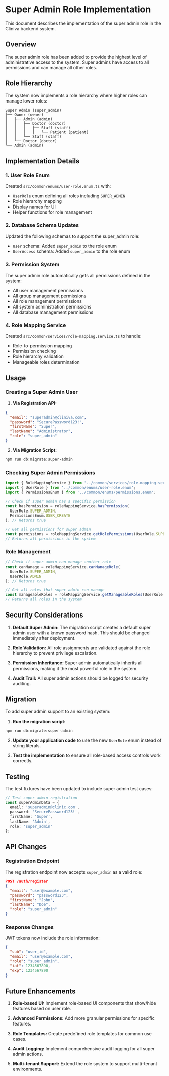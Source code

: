 # Super Admin Role Implementation

This document describes the implementation of the super admin role in the Cliniva backend system.

## Overview

The super admin role has been added to provide the highest level of administrative access to the system. Super admins have access to all permissions and can manage all other roles.

## Role Hierarchy

The system now implements a role hierarchy where higher roles can manage lower roles:

```
Super Admin (super_admin)
├── Owner (owner)
│   ├── Admin (admin)
│   │   ├── Doctor (doctor)
│   │   │   ├── Staff (staff)
│   │   │   │   └── Patient (patient)
│   │   └── Staff (staff)
│   └── Doctor (doctor)
└── Admin (admin)
```

## Implementation Details

### 1. User Role Enum

Created `src/common/enums/user-role.enum.ts` with:
- `UserRole` enum defining all roles including `SUPER_ADMIN`
- Role hierarchy mapping
- Display names for UI
- Helper functions for role management

### 2. Database Schema Updates

Updated the following schemas to support the super_admin role:
- `User` schema: Added `super_admin` to the role enum
- `UserAccess` schema: Added `super_admin` to the role enum

### 3. Permission System

The super admin role automatically gets all permissions defined in the system:
- All user management permissions
- All group management permissions
- All role management permissions
- All system administration permissions
- All database management permissions

### 4. Role Mapping Service

Created `src/common/services/role-mapping.service.ts` to handle:
- Role-to-permission mapping
- Permission checking
- Role hierarchy validation
- Manageable roles determination

## Usage

### Creating a Super Admin User

1. **Via Registration API:**
```json
{
  "email": "superadmin@cliniva.com",
  "password": "SecurePassword123!",
  "firstName": "Super",
  "lastName": "Administrator",
  "role": "super_admin"
}
```

2. **Via Migration Script:**
```bash
npm run db:migrate:super-admin
```

### Checking Super Admin Permissions

```typescript
import { RoleMappingService } from '../common/services/role-mapping.service';
import { UserRole } from '../common/enums/user-role.enum';
import { PermissionsEnum } from '../common/enums/permissions.enum';

// Check if super admin has a specific permission
const hasPermission = roleMappingService.hasPermission(
  UserRole.SUPER_ADMIN, 
  PermissionsEnum.USER_CREATE
); // Returns true

// Get all permissions for super admin
const permissions = roleMappingService.getRolePermissions(UserRole.SUPER_ADMIN);
// Returns all permissions in the system
```

### Role Management

```typescript
// Check if super admin can manage another role
const canManage = roleMappingService.canManageRole(
  UserRole.SUPER_ADMIN, 
  UserRole.ADMIN
); // Returns true

// Get all roles that super admin can manage
const manageableRoles = roleMappingService.getManageableRoles(UserRole.SUPER_ADMIN);
// Returns all roles in the system
```

## Security Considerations

1. **Default Super Admin:** The migration script creates a default super admin user with a known password hash. This should be changed immediately after deployment.

2. **Role Validation:** All role assignments are validated against the role hierarchy to prevent privilege escalation.

3. **Permission Inheritance:** Super admin automatically inherits all permissions, making it the most powerful role in the system.

4. **Audit Trail:** All super admin actions should be logged for security auditing.

## Migration

To add super admin support to an existing system:

1. **Run the migration script:**
```bash
npm run db:migrate:super-admin
```

2. **Update your application code** to use the new `UserRole` enum instead of string literals.

3. **Test the implementation** to ensure all role-based access controls work correctly.

## Testing

The test fixtures have been updated to include super admin test cases:

```typescript
// Test super admin registration
const superAdminData = {
  email: 'superadmin@clinic.com',
  password: 'SecurePassword123!',
  firstName: 'Super',
  lastName: 'Admin',
  role: 'super_admin'
};
```

## API Changes

### Registration Endpoint

The registration endpoint now accepts `super_admin` as a valid role:

```json
POST /auth/register
{
  "email": "user@example.com",
  "password": "password123",
  "firstName": "John",
  "lastName": "Doe",
  "role": "super_admin"
}
```

### Response Changes

JWT tokens now include the role information:

```json
{
  "sub": "user_id",
  "email": "user@example.com",
  "role": "super_admin",
  "iat": 1234567890,
  "exp": 1234567890
}
```

## Future Enhancements

1. **Role-based UI:** Implement role-based UI components that show/hide features based on user role.

2. **Advanced Permissions:** Add more granular permissions for specific features.

3. **Role Templates:** Create predefined role templates for common use cases.

4. **Audit Logging:** Implement comprehensive audit logging for all super admin actions.

5. **Multi-tenant Support:** Extend the role system to support multi-tenant environments.
